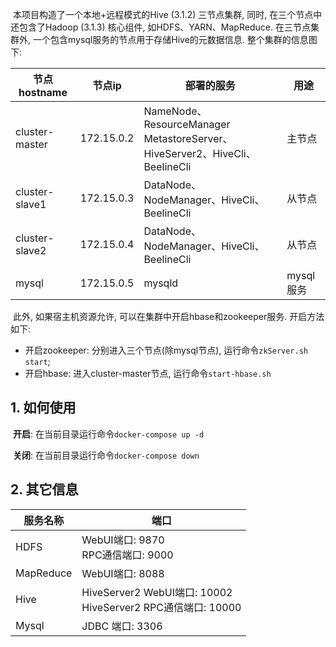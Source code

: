 ​		本项目构造了一个本地+远程模式的Hive (3.1.2) 三节点集群, 同时, 在三个节点中还包含了Hadoop (3.1.3) 核心组件, 如HDFS、YARN、MapReduce. 在三节点集群外, 一个包含mysql服务的节点用于存储Hive的元数据信息. 整个集群的信息图下:

| 节点hostname   | 节点ip     | 部署的服务                                                   | 用途      |
| -------------- | ---------- | ------------------------------------------------------------ | --------- |
| cluster-master | 172.15.0.2 | NameNode、ResourceManager<br />MetastoreServer、HiveServer2、HiveCli、BeelineCli | 主节点    |
| cluster-slave1 | 172.15.0.3 | DataNode、NodeManager、HiveCli、BeelineCli                   | 从节点    |
| cluster-slave2 | 172.15.0.4 | DataNode、NodeManager、HiveCli、BeelineCli                   | 从节点    |
| mysql          | 172.15.0.5 | mysqld                                                       | mysql服务 |

​		此外, 如果宿主机资源允许, 可以在集群中开启hbase和zookeeper服务. 开启方法如下:

- 开启zookeeper: 分别进入三个节点(除mysql节点), 运行命令`zkServer.sh start`;
- 开启hbase: 进入cluster-master节点, 运行命令`start-hbase.sh`

## 1. 如何使用

​		**开启**: 在当前目录运行命令`docker-compose up -d` 

​		**关闭**: 在当前目录运行命令`docker-compose down`

## 2. 其它信息

| 服务名称  | 端口                                                         |
| --------- | ------------------------------------------------------------ |
| HDFS      | WebUI端口: 9870<br />RPC通信端口: 9000                       |
| MapReduce | WebUI端口: 8088                                              |
| Hive      | HiveServer2 WebUI端口: 10002<br />HiveServer2 RPC通信端口: 10000 |
| Mysql     | JDBC 端口: 3306                                              |






